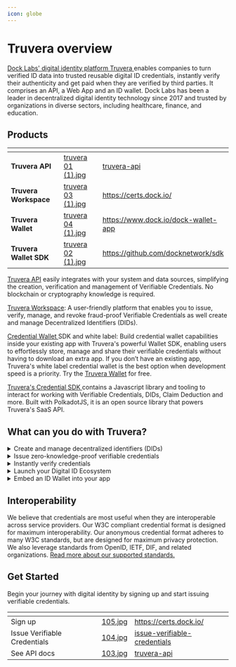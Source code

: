 ```yaml
---
icon: globe
---
```


# Truvera overview

[Dock Labs' digital identity platform Truvera ](https://truvera.io/)enables companies to turn verified ID data into trusted reusable digital ID credentials, instantly verify their authenticity and get paid when they are verified by third parties. It comprises an API, a Web App and an ID wallet. Dock Labs has been a leader in decentralized digital identity technology since 2017 and trusted by organizations in diverse sectors, including healthcare, finance, and education.

## Products

<table data-card-size="large" data-view="cards"><thead><tr><th></th><th data-hidden data-card-cover data-type="files"></th><th data-hidden data-card-target data-type="content-ref"></th></tr></thead><tbody><tr><td><strong>Truvera API</strong></td><td><a href=".gitbook/assets/truvera 01 (1).jpg">truvera 01 (1).jpg</a></td><td><a href="truvera-api/">truvera-api</a></td></tr><tr><td><strong>Truvera Workspace</strong></td><td><a href=".gitbook/assets/truvera 03 (1).jpg">truvera 03 (1).jpg</a></td><td><a href="https://certs.dock.io/">https://certs.dock.io/</a></td></tr><tr><td><strong>Truvera Wallet</strong></td><td><a href=".gitbook/assets/truvera 04 (1).jpg">truvera 04 (1).jpg</a></td><td><a href="https://www.dock.io/dock-wallet-app">https://www.dock.io/dock-wallet-app</a></td></tr><tr><td><strong>Truvera Wallet SDK</strong></td><td><a href=".gitbook/assets/truvera 02 (1).jpg">truvera 02 (1).jpg</a></td><td><a href="https://github.com/docknetwork/sdk">https://github.com/docknetwork/sdk</a></td></tr></tbody></table>

[Truvera API](truvera-api/) easily integrates with your system and data sources, simplifying the creation, verification and management of Verifiable Credentials. No blockchain or cryptography knowledge is required.&#x20;

[Truvera Workspace](https://truvera.io/): A user-friendly platform​ that enables you to issue, verify, manage, and revoke fraud-proof Verifiable Credentials as well create and manage Decentralized Identifiers (DIDs).

[Credential Wallet ](https://www.dock.io/feature/identity-wallet)SDK and white label: Build credential wallet capabilities inside your existing app with Truvera's powerful Wallet SDK, enabling users to effortlessly store, manage and share their verifiable credentials without having to download an extra app. If you don’t have an existing app, Truvera's white label credential wallet is the best option when development speed is a priority. Try the [Truvera Wallet](credential-wallet/) for free.

[Truvera's Credential SDK ](https://github.com/docknetwork/sdk)contains a Javascript library and tooling to interact for working with Verifiable Credentials, DIDs, Claim Deduction and more. Built with PolkadotJS, it is an open source library that powers Truvera's SaaS API.&#x20;

## **What can you do with Truvera?**

<details>

<summary>Create and manage decentralized identifiers (DIDs)</summary>

Create DIDs on the cheqd oblockchain using `did:cheqd` method or a non-registry based DID using the `did:key` method.

</details>

<details>

<summary>Issue zero-knowledge-proof verifiable credentials</summary>

Issue credentials that are reusable, verifiable and secure against fraud. Protect your users privacy and improve your data minimization practices by issuing zero-knowledge-proof credentials.

</details>

<details>

<summary>Instantly verify credentials</summary>

Create Verification Requests and send Verification QR Codes to your users. They’ll scan them with their wallet app and you’ll receive instant confirmation of the credentials’ authenticity.

</details>

<details>

<summary>Launch your Digital ID Ecosystem</summary>

Truvera's user-friendly workspace and API allow you to invite and manage trusted issuers and verifiers. Simplify the process of identifying which issuers and verifiers are trustworthy within a particular ecosystem.

</details>

<details>

<summary>Embed an ID Wallet into your app</summary>

Build ID wallet capabilities inside your existing app with Truvera's Wallet SDK. Users can manage and share their verifiable credentials without having to download an extra app.

</details>

## Interoperability

We believe that credentials are most useful when they are interoperable across service providers. Our W3C compliant credential format is designed for maximum interoperability. Our anonymous credential format adheres to many W3C standards, but are designed for maximum privacy protection. We also leverage standards from OpenID, IETF, DIF, and related organizations. [Read more about our supported standards.](key-standards/)

## Get Started

Begin your journey with digital identity by signing up and start issuing verifiable credentials.

<table data-view="cards"><thead><tr><th></th><th data-hidden data-card-cover data-type="files"></th><th data-hidden data-card-target data-type="content-ref"></th></tr></thead><tbody><tr><td>Sign up</td><td><a href=".gitbook/assets/105.jpg">105.jpg</a></td><td><a href="https://certs.dock.io/">https://certs.dock.io/</a></td></tr><tr><td>Issue Verifiable Credentials</td><td><a href=".gitbook/assets/104.jpg">104.jpg</a></td><td><a href="workspace/issue-verifiable-credentials/">issue-verifiable-credentials</a></td></tr><tr><td>See API docs</td><td><a href=".gitbook/assets/103.jpg">103.jpg</a></td><td><a href="truvera-api/">truvera-api</a></td></tr></tbody></table>
